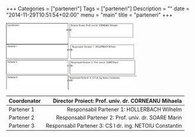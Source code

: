 +++
Categories = ["parteneri"]
Tags = ["parteneri"]
Description = ""
date = "2014-11-29T10:51:54+02:00"
menu = "main"
title = "parteneri"
+++

<img src="/images/parteneri.png" alt="parteneri" width = "70%"/>

|Coordonator|Director Proiect: Prof. univ. dr. CORNEANU Mihaela|
|-----------|--------------------------------------------------:|
|Partener 1|Responsabil Partener 1: HOLLERBACH Wilhelm|
|Partener 2|Responsabil Partener 2: Prof. univ. dr. SOARE Marin|
|Partener 3|Responsabil Partener 3: CS I dr. ing. NETOIU Constantin|

